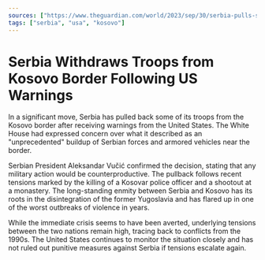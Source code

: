 ```yaml
---
sources: ["https://www.theguardian.com/world/2023/sep/30/serbia-pulls-some-troops-back-from-kosovo-border-after-warning-from-us", "https://www.cnn.com/2023/09/30/europe/kosovo-tensions-military-buid-up-explainer-intl/index.html"]
tags: ["serbia", "usa", "kosovo"]
---
```


# Serbia Withdraws Troops from Kosovo Border Following US Warnings

In a significant move, Serbia has pulled back some of its troops from the Kosovo border after receiving warnings from the United States. The White House had expressed concern over what it described as an "unprecedented" buildup of Serbian forces and armored vehicles near the border.

Serbian President Aleksandar Vučić confirmed the decision, stating that any military action would be counterproductive. The pullback follows recent tensions marked by the killing of a Kosovar police officer and a shootout at a monastery. The long-standing enmity between Serbia and Kosovo has its roots in the disintegration of the former Yugoslavia and has flared up in one of the worst outbreaks of violence in years.

While the immediate crisis seems to have been averted, underlying tensions between the two nations remain high, tracing back to conflicts from the 1990s. The United States continues to monitor the situation closely and has not ruled out punitive measures against Serbia if tensions escalate again.
